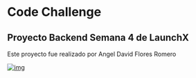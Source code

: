 # Code Challenge 

## Proyecto Backend Semana 4 de LaunchX

Este proyecto fue realizado por Angel David Flores Romero

[![img](https://mermaid.ink/img/pako:eNo9j8EOgjAMhl9l6UkTfYEdPAC-gBgvjEPDqi4ZGymdiSG8uwPFnpr_-_6knaCLlkDDg3F4qmtlgsrjbLO7uTGhH5AlEI_7Vh2Pp6K5EFri9qsVS6bKppZkKUhN_HId_WC5wmqDZQzC0ft_uVr5uVlaa5hjOEBP3KOz-aRp8QzIk3oyoPNq6Y7JiwET5qymwaLQ2TqJDPqOfqQDYJJYv0MHWjjRJlUO84f9z5o_Y7xRaA)](https://mermaid.live/edit#pako:eNo9j8EOgjAMhl9l6UkTfYEdPAC-gBgvjEPDqi4ZGymdiSG8uwPFnpr_-_6knaCLlkDDg3F4qmtlgsrjbLO7uTGhH5AlEI_7Vh2Pp6K5EFri9qsVS6bKppZkKUhN_HId_WC5wmqDZQzC0ft_uVr5uVlaa5hjOEBP3KOz-aRp8QzIk3oyoPNq6Y7JiwET5qymwaLQ2TqJDPqOfqQDYJJYv0MHWjjRJlUO84f9z5o_Y7xRaA)
